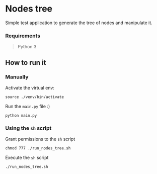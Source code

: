 # Nodes tree
Simple test application to generate the tree of nodes and manipulate it.
### Requirements
> Python 3
## How to run it
### Manually
Activate the virtual env:
```commandline
source ./venv/bin/activate
```
Run the `main.py` file :)
```commandline
python main.py
```
### Using the `sh` script
Grant permissions to the `sh` script
```commandline
chmod 777 ./run_nodes_tree.sh
```
Execute the `sh` script
```commandline
./run_nodes_tree.sh
```
